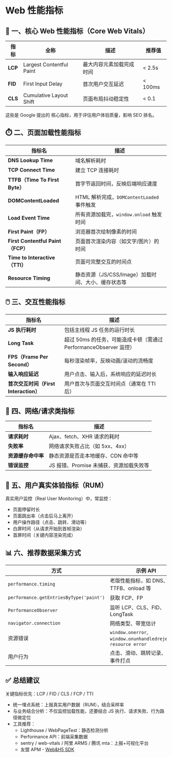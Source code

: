 # Web 性能指标

## 🚀 一、核心 Web 性能指标（Core Web Vitals）

| 指标    | 全称                     | 描述                     | 推荐值  |
| ------- | ------------------------ | ------------------------ | ------- |
| **LCP** | Largest Contentful Paint | 最大内容元素加载完成时间 | < 2.5s  |
| **FID** | First Input Delay        | 首次用户交互延迟         | < 100ms |
| **CLS** | Cumulative Layout Shift  | 页面布局抖动稳定性       | < 0.1   |

这些是 Google 提出的 核心指标，用于评估用户体验质量，影响 SEO 排名。

## ⏱️ 二、页面加载性能指标

| 指标名                            | 描述                                               |
| --------------------------------- | -------------------------------------------------- |
| **DNS Lookup Time**               | 域名解析耗时                                       |
| **TCP Connect Time**              | 建立 TCP 连接耗时                                  |
| **TTFB（Time To First Byte）**    | 首字节返回时间，反映后端响应速度                   |
| **DOMContentLoaded**              | HTML 解析完成，`DOMContentLoaded` 事件触发         |
| **Load Event Time**               | 所有资源加载完，`window.onload` 触发时间           |
| **First Paint（FP）**             | 浏览器首次绘制像素的时间                           |
| **First Contentful Paint（FCP）** | 页面首次渲染内容（如文字/图片）的时间              |
| **Time to Interactive（TTI）**    | 页面可完整交互的时间点                             |
| **Resource Timing**               | 静态资源（JS/CSS/Image）加载时间、大小、缓存状态等 |

## 🖱️ 三、交互性能指标

| 指标名                                | 描述                                                              |
| ------------------------------------- | ----------------------------------------------------------------- |
| **JS 执行耗时**                       | 包括主线程 JS 任务的运行时长                                      |
| **Long Task**                         | 超过 50ms 的任务，可能造成卡顿（需通过 PerformanceObserver 监控） |
| **FPS（Frame Per Second）**           | 每秒渲染帧率，反映动画/滚动的流畅度                               |
| **输入响应延迟**                      | 用户点击、输入后，系统响应的延迟时长                              |
| **首次交互时间（First Interaction）** | 用户首次与页面交互时间点（通常在 TTI 后）                         |

## 📡 四、网络/请求类指标

| 指标名             | 描述                                    |
| ------------------ | --------------------------------------- |
| **请求耗时**       | Ajax、fetch、XHR 请求的耗时             |
| **失败率**         | 网络请求失败占比（如 5xx、4xx）         |
| **资源缓存命中率** | 静态资源是否走本地缓存、CDN 命中等      |
| **错误监控**       | JS 报错、Promise 未捕获、资源加载失败等 |

## 🎯 五、用户真实体验指标（RUM）

真实用户监控（Real User Monitoring）中，常监控：

- 页面停留时长
- 页面跳出率（点击后马上离开）
- 用户操作路径（点击、跳转、滑动等）
- 白屏时间（从请求开始到首帧渲染）
- 首屏时间（关键内容渲染完成）

## 📊 六、推荐数据采集方式

| 方式                                    | 示例 API                                                          |
| --------------------------------------- | ----------------------------------------------------------------- |
| `performance.timing`                    | 老版性能指标，如 DNS、TTFB、onload 等                             |
| `performance.getEntriesByType('paint')` | 获取 FCP、FP                                                      |
| `PerformanceObserver`                   | 监听 LCP、CLS、FID、LongTask                                      |
| `navigator.connection`                  | 网络类型、带宽估计                                                |
| 资源错误                                | `window.onerror`, `window.onunhandledrejection`, `resource error` |
| 用户行为                                | 点击、滑动、跳转记录、自定义事件打点                              |

## ✅ 总结建议

关键指标优先：LCP / FID / CLS / FCP / TTI

- 统一埋点系统：上报真实用户数据（RUM），结合采样率
- 与业务结合分析：不仅监控加载性能，还要结合 JS 执行、请求失败、行为路径做定位
- 工具推荐：
  - Lighthouse / WebPageTest：静态检测分析
  - Performance API：前端采集数据
  - sentry / web-vitals / 阿里 ARMS / 腾讯 mta：上报+可视化平台
  - 友盟 APM - [Web&H5 SDK](https://developer.umeng.com/docs/193624/detail/432099)
